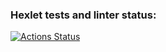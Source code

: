 ### Hexlet tests and linter status:
[![Actions Status](https://github.com/kreotiff-dev/frontend-project-44/actions/workflows/hexlet-check.yml/badge.svg)](https://github.com/kreotiff-dev/frontend-project-44/actions)
